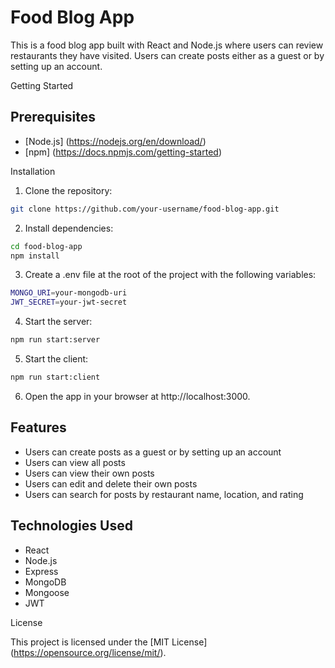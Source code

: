 # Food Blog App

This is a food blog app built with React and Node.js where users can review restaurants they have visited. Users can create posts either as a guest or by setting up an account.

Getting Started

## Prerequisites

* [Node.js] (https://nodejs.org/en/download/)
* [npm] (https://docs.npmjs.com/getting-started)

Installation

1. Clone the repository:
```sh
git clone https://github.com/your-username/food-blog-app.git
```
2. Install dependencies:
```sh
cd food-blog-app
npm install
```
3. Create a .env file at the root of the project with the following variables:
```sh
MONGO_URI=your-mongodb-uri
JWT_SECRET=your-jwt-secret
```
4. Start the server:
```sh
npm run start:server
```
5. Start the client:
```sh
npm run start:client
```
6. Open the app in your browser at http://localhost:3000.

## Features

* Users can create posts as a guest or by setting up an account
* Users can view all posts
* Users can view their own posts
* Users can edit and delete their own posts
* Users can search for posts by restaurant name, location, and rating

## Technologies Used

* React
* Node.js
* Express
* MongoDB
* Mongoose
* JWT

License

This project is licensed under the [MIT License] (https://opensource.org/license/mit/).
